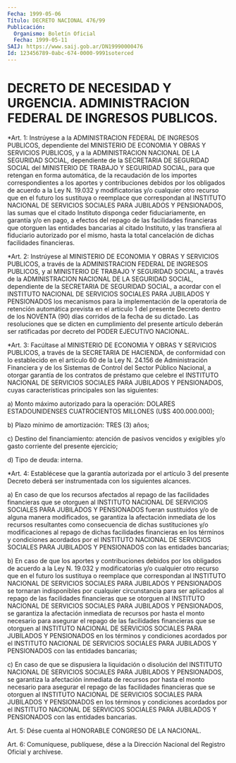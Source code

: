 ```yaml
---
Fecha: 1999-05-06
Título: DECRETO NACIONAL 476/99
Publicación:
  Organismo: Boletín Oficial
  Fecha: 1999-05-11
SAIJ: https://www.saij.gob.ar/DN19990000476
Id: 123456789-0abc-674-0000-9991soterced
---
```

# DECRETO DE NECESIDAD Y URGENCIA. ADMINISTRACION FEDERAL DE INGRESOS PUBLICOS.

<a id="1"></a>
*Art. 1: Instrúyese a la ADMINISTRACION FEDERAL DE INGRESOS PUBLICOS, dependiente del MINISTERIO DE ECONOMIA Y OBRAS Y SERVICIOS PUBLICOS, y a la ADMINISTRACION NACIONAL DE LA SEGURIDAD SOCIAL, dependiente de la SECRETARIA DE SEGURIDAD SOCIAL del MINISTERIO DE TRABAJO Y SEGURIDAD SOCIAL, para que retengan en forma automática, de la recaudación de los importes correspondientes a los aportes y contribuciones debidos por los obligados de acuerdo a la Ley N. 19.032 y modificatorias y/o cualquier otro recurso que en el futuro los sustituya o reemplace que correspondan al INSTITUTO NACIONAL DE SERVICIOS SOCIALES PARA JUBILADOS Y PENSIONADOS, las sumas que el citado Instituto disponga ceder fiduciariamente, en garantía y/o en pago, a efectos del repago de las facilidades financieras que otorguen las entidades bancarias al citado Instituto, y las transfiera al fiduciario autorizado por el mismo, hasta la total cancelación de dichas facilidades financieras.

<a id="2"></a>
*Art. 2: Instrúyese al MINISTERIO DE ECONOMIA Y OBRAS Y SERVICIOS PUBLICOS, a través de la ADMINISTRACION FEDERAL DE INGRESOS PUBLICOS, y al MINISTERIO DE TRABAJO Y SEGURIDAD SOCIAL, a través de la ADMINISTRACION NACIONAL DE LA SEGURIDAD SOCIAL, dependiente de la SECRETARIA DE SEGURIDAD SOCIAL, a acordar con el INSTITUTO NACIONAL DE SERVICIOS SOCIALES PARA JUBILADOS Y PENSIONADOS los mecanismos para la implementación de la operatoria de retención automática prevista en el artículo 1 del presente Decreto dentro de los NOVENTA (90) días corridos de la fecha de su dictado. Las resoluciones que se dicten en cumplimiento del presente artículo deberán ser ratificadas por decreto del PODER EJECUTIVO NACIONAL.

<a id="3"></a>
*Art. 3: Facúltase al MINISTERIO DE ECONOMIA Y OBRAS Y SERVICIOS PUBLICOS, a través de la SECRETARIA DE HACIENDA, de conformidad con lo establecido en el artículo 60 de la Ley N. 24.156 de Administración Financiera y de los Sistemas de Control del Sector Público Nacional, a otorgar garantía de los contratos de préstamo que celebre el INSTITUTO NACIONAL DE SERVICIOS SOCIALES PARA JUBILADOS Y PENSIONADOS, cuyas características principales son las siguientes:

a) Monto máximo autorizado para la operación: DOLARES ESTADOUNIDENSES CUATROCIENTOS MILLONES (U$S 400.000.000);

b) Plazo mínimo de amortización: TRES (3) años;

c) Destino del financiamiento: atención de pasivos vencidos y exigibles y/o gasto corriente del presente ejercicio;

d) Tipo de deuda: interna.

<a id="4"></a>
*Art. 4: Establécese que la garantía autorizada por el artículo 3 del presente Decreto deberá ser instrumentada con los siguientes alcances.

a) En caso de que los recursos afectados al repago de las facilidades financieras que se otorguen al INSTITUTO NACIONAL DE SERVICIOS SOCIALES PARA JUBILADOS Y PENSIONADOS fueran sustituidos y/o de alguna manera modificados, se garantiza la afectación inmediata de los recursos resultantes como consecuencia de dichas sustituciones y/o modificaciones al repago de dichas facilidades financieras en los términos y condiciones acordados por el INSTITUTO NACIONAL DE SERVICIOS SOCIALES PARA JUBILADOS Y PENSIONADOS con las entidades bancarias;

b) En caso de que los aportes y contribuciones debidos por los obligados de acuerdo a la Ley N. 19.032 y modificatorias y/o cualquier otro recurso que en el futuro los sustituya o reemplace que correspondan al INSTITUTO NACIONAL DE SERVICIOS SOCIALES PARA JUBILADOS Y PENSIONADOS se tornaran indisponibles por cualquier circunstancia para ser aplicados al repago de las facilidades financieras que se otorguen al INSTITUTO NACIONAL DE SERVICIOS SOCIALES PARA JUBILADOS Y PENSIONADOS, se garantiza la afectación inmediata de recursos por hasta el monto necesario para asegurar el repago de las facilidades financieras que se otorguen al INSTITUTO NACIONAL DE SERVICIOS SOCIALES PARA JUBILADOS Y PENSIONADOS en los términos y condiciones acordados por el INSTITUTO NACIONAL DE SERVICIOS SOCIALES PARA JUBILADOS Y PENSIONADOS con las entidades bancarias;

c) En caso de que se dispusiera la liquidación o disolución del INSTITUTO NACIONAL DE SERVICIOS SOCIALES PARA JUBILADOS Y PENSIONADOS, se garantiza la afectación inmediata de recursos por hasta el monto necesario para asegurar el repago de las facilidades financieras que se otorguen al INSTITUTO NACIONAL DE SERVICIOS SOCIALES PARA JUBILADOS Y PENSIONADOS en los términos y condiciones acordados por el INSTITUTO NACIONAL DE SERVICIOS SOCIALES PARA JUBILADOS Y PENSIONADOS con las entidades bancarias.

<a id="5"></a>
Art.  5:  Dése  cuenta  al  HONORABLE  CONGRESO  DE  LA  NACIONAL.

<a id="6"></a>
Art.  6: Comuníquese, publíquese,  dése a la Dirección Nacional del Registro Oficial y archívese.
